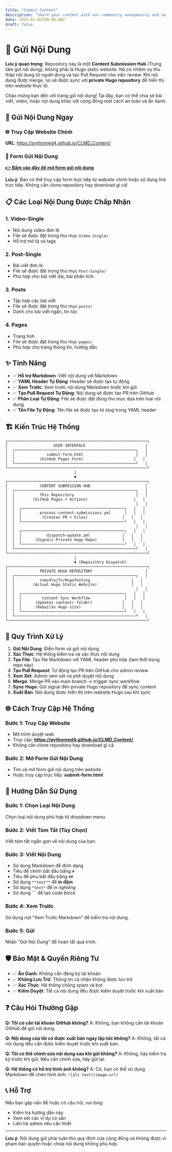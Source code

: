 ```yaml
---
title: "Submit Content"
description: "Share your content with our community anonymously and safely"
date: 2025-01-01T00:00:00Z
draft: false
---
```


# 📝 Gửi Nội Dung

**Lưu ý quan trọng**: Repository này là một **Content Submission Hub** (Trung tâm gửi nội dung), không phải là Hugo static website. Nó có nhiệm vụ thu thập nội dung từ người dùng và tạo Pull Request cho việc review. Khi nội dung được merge, nó sẽ được sync với **private Hugo repository** để hiển thị trên website thực tế.

Chào mừng bạn đến với trang gửi nội dung! Tại đây, bạn có thể chia sẻ bài viết, video, hoặc nội dung khác với cộng đồng một cách an toàn và ẩn danh.

## 🚀 Gửi Nội Dung Ngay

### **🌐 Truy Cập Website Chính**
**URL**: https://pythonred4.github.io/CLMD_Content/

### **📝 Form Gửi Nội Dung**
**[👉 Bấm vào đây để mở form gửi nội dung](submit-form.html)**

**Lưu ý**: Bạn có thể truy cập form trực tiếp từ website chính hoặc sử dụng link trực tiếp. Không cần clone repository hay download gì cả!

## 📋 Các Loại Nội Dung Được Chấp Nhận

### 1. **Video-Single** 
- Nội dung video đơn lẻ
- File sẽ được đặt trong thư mục `Video-Single/`
- Hỗ trợ mô tả và tags

### 2. **Post-Single**
- Bài viết đơn lẻ
- File sẽ được đặt trong thư mục `Post-Single/`
- Phù hợp cho bài viết dài, bài phân tích

### 3. **Posts**
- Tập hợp các bài viết
- File sẽ được đặt trong thư mục `posts/`
- Dành cho bài viết ngắn, tin tức

### 4. **Pages**
- Trang tĩnh
- File sẽ được đặt trong thư mục `pages/`
- Phù hợp cho trang thông tin, hướng dẫn

## ✨ Tính Năng

- ✅ **Hỗ trợ Markdown**: Viết nội dung với Markdown
- ✅ **YAML Header Tự Động**: Header sẽ được tạo tự động
- ✅ **Xem Trước**: Xem trước nội dung Markdown trước khi gửi
- ✅ **Tạo Pull Request Tự Động**: Nội dung sẽ được tạo PR trên GitHub
- ✅ **Phân Loại Tự Động**: File sẽ được đặt đúng thư mục dựa trên loại nội dung
- ✅ **Tên File Tự Động**: Tên file sẽ được tạo từ slug trong YAML header

## 🏗️ Kiến Trúc Hệ Thống

```
┌─────────────────────────────────────────────────────────────┐
│                    USER INTERFACE                          │
│  ┌─────────────────────────────────────────────────────┐   │
│  │              submit-form.html                       │   │
│  │           (GitHub Pages Form)                      │   │
│  └─────────────────────────────────────────────────────┘   │
└─────────────────────────────────────────────────────────────┘
                              │
                              ▼
┌─────────────────────────────────────────────────────────────┐
│              CONTENT SUBMISSION HUB                        │
│  ┌─────────────────────────────────────────────────────┐   │
│  │           This Repository                           │   │
│  │        (GitHub Pages + Actions)                    │   │
│  │                                                     │   │
│  │  ┌─────────────────────────────────────────────┐   │   │
│  │  │        process-content-submissions.yml      │   │   │
│  │  │         (Creates PR + Files)               │   │   │
│  │  └─────────────────────────────────────────────┘   │   │
│  │                                                     │   │
│  │  ┌─────────────────────────────────────────────┐   │   │
│  │  │           dispatch-update.yml              │   │   │
│  │  │      (Signals Private Hugo Repo)           │   │   │
│  │  └─────────────────────────────────────────────┘   │   │
│  └─────────────────────────────────────────────────────┘   │
└─────────────────────────────────────────────────────────────┘
                              │
                              ▼ (Repository Dispatch)
┌─────────────────────────────────────────────────────────────┐
│              PRIVATE HUGO REPOSITORY                       │
│  ┌─────────────────────────────────────────────────────┐   │
│  │           vsmz4laj7n/HugoTesting                  │   │
│  │        (Actual Hugo Static Website)               │   │
│  │                                                     │   │
│  │  ┌─────────────────────────────────────────────┐   │   │
│  │  │         Content Sync Workflow               │   │   │
│  │  │      (Updates content/ folder)             │   │   │
│  │  │      (Rebuilds Hugo site)                  │   │   │
│  │  └─────────────────────────────────────────────┘   │   │
│  └─────────────────────────────────────────────────────┘   │
└─────────────────────────────────────────────────────────────┘
```

## 🔄 Quy Trình Xử Lý

1. **Gửi Nội Dung**: Điền form và gửi nội dung
2. **Xác Thực**: Hệ thống kiểm tra và xác thực nội dung
3. **Tạo File**: Tạo file Markdown với YAML header phù hợp (tạm thời trong repo này)
4. **Tạo Pull Request**: Tự động tạo PR trên GitHub cho admin review
5. **Xem Xét**: Admin xem xét và phê duyệt nội dung
6. **Merge**: Merge PR vào main branch → trigger sync workflow
7. **Sync Hugo**: Gửi signal đến private Hugo repository để sync content
8. **Xuất Bản**: Nội dung được hiển thị trên website Hugo sau khi sync

## 🌐 Cách Truy Cập Hệ Thống

### **Bước 1: Truy Cập Website**
- Mở trình duyệt web
- Truy cập: **https://pythonred4.github.io/CLMD_Content/**
- Không cần clone repository hay download gì cả

### **Bước 2: Mở Form Gửi Nội Dung**
- Tìm và mở form gửi nội dung trên website
- Hoặc truy cập trực tiếp: **submit-form.html**

## 📝 Hướng Dẫn Sử Dụng

### Bước 1: Chọn Loại Nội Dung
Chọn loại nội dung phù hợp từ dropdown menu.

### Bước 2: Viết Tóm Tắt (Tùy Chọn)
Viết tóm tắt ngắn gọn về nội dung của bạn.

### Bước 3: Viết Nội Dung
- Sử dụng Markdown để định dạng
- Tiêu đề chính bắt đầu bằng `# `
- Tiêu đề phụ bắt đầu bằng `## `
- Sử dụng `**text**` để **in đậm**
- Sử dụng `*text*` để *in nghiêng*
- Sử dụng ``` để tạo code block

### Bước 4: Xem Trước
Sử dụng nút "Xem Trước Markdown" để kiểm tra nội dung.

### Bước 5: Gửi
Nhấn "Gửi Nội Dung" để hoàn tất quá trình.

## 🛡️ Bảo Mật & Quyền Riêng Tư

- ✅ **Ẩn Danh**: Không cần đăng ký tài khoản
- ✅ **Không Lưu Trữ**: Thông tin cá nhân không được lưu trữ
- ✅ **Xác Thực**: Hệ thống chống spam và bot
- ✅ **Kiểm Duyệt**: Tất cả nội dung đều được kiểm duyệt trước khi xuất bản

## ❓ Câu Hỏi Thường Gặp

**Q: Tôi có cần tài khoản GitHub không?**
A: Không, bạn không cần tài khoản GitHub để gửi nội dung.

**Q: Nội dung của tôi có được xuất bản ngay lập tức không?**
A: Không, tất cả nội dung đều cần được kiểm duyệt trước khi xuất bản.

**Q: Tôi có thể chỉnh sửa nội dung sau khi gửi không?**
A: Không, hãy kiểm tra kỹ trước khi gửi. Nếu cần chỉnh sửa, hãy gửi lại.

**Q: Hệ thống có hỗ trợ hình ảnh không?**
A: Có, bạn có thể sử dụng Markdown để chèn hình ảnh: `![alt text](image-url)`

## 📞 Hỗ Trợ

Nếu bạn gặp vấn đề hoặc có câu hỏi, vui lòng:
- Kiểm tra hướng dẫn này
- Xem xét các ví dụ có sẵn
- Liên hệ admin nếu cần thiết

---

**Lưu ý**: Nội dung gửi phải tuân thủ quy định của cộng đồng và không được vi phạm bản quyền hoặc chứa nội dung không phù hợp.